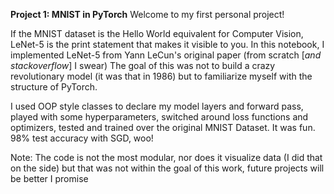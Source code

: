**Project 1: MNIST in PyTorch**
Welcome to my first personal project! 

If the MNIST dataset is the Hello World equivalent for Computer Vision, LeNet-5 is the print statement that makes it visible to you. 
In this notebook, I implemented LeNet-5 from Yann LeCun's original paper (from scratch [_and stackoverflow_] I swear)
The goal of this was not to build a crazy revolutionary model (it was that in 1986) but to familiarize myself with the structure of PyTorch. 

I used OOP style classes to declare my model layers and forward pass, played with some hyperparameters, switched around loss functions and optimizers,
tested and trained over the original MNIST Dataset. It was fun. 98% test accuracy with SGD, woo! 

Note: The code is not the most modular, nor does it visualize data (I did that on the side) but that was not within the goal of this work, future projects will be better I promise 
